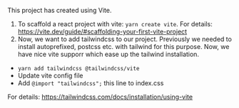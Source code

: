This project has created using Vite.

1. To scaffold a react project with vite: ```yarn create vite```. For details: https://vite.dev/guide/#scaffolding-your-first-vite-project
2. Now, we want to add tailwindcss to our project. Previously we needed to install autoprefixed, postcss etc. with tailwind for this purpose. Now, we have nice vite supporr which ease up the tailwind installation.
  - ```yarn add tailwindcss @tailwindcss/vite```
  - Update vite config file
  - Add `@import "tailwindcss";` this line to index.css

For details: https://tailwindcss.com/docs/installation/using-vite

